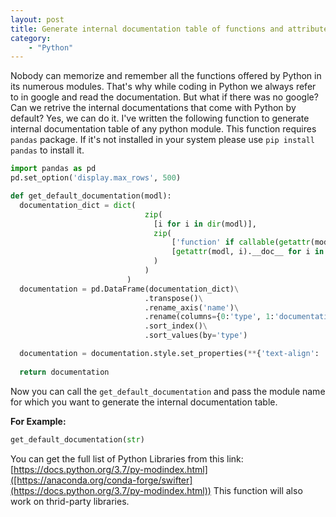 ```yaml
---
layout: post
title: Generate internal documentation table of functions and attributes in Python
category: 
    - "Python"
---
```

Nobody can memorize and remember all the functions offered by Python in its numerous modules. 
That's why while coding in Python we always refer to in google and read the documentation.
But what if there was no google? Can we retrive the internal documentations that come with Python by default?
Yes, we can do it. I've written the following function to generate internal documentation table of any python module.
This function requires `pandas` package. If it's not installed in your system please use `pip install pandas` to install it.

```python
import pandas as pd
pd.set_option('display.max_rows', 500)

def get_default_documentation(modl):
  documentation_dict = dict(
                              zip(
                                [i for i in dir(modl)], 
                                zip(
                                    ['function' if callable(getattr(modl, i)) else 'attribute' for i in dir(modl)],
                                    [getattr(modl, i).__doc__ for i in dir(modl)],
                                )
                              )
                          )
  documentation = pd.DataFrame(documentation_dict)\
                              .transpose()\
                              .rename_axis('name')\
                              .rename(columns={0:'type', 1:'documentation'})\
                              .sort_index()\
                              .sort_values(by='type')

  documentation = documentation.style.set_properties(**{'text-align': 'left'})
  
  return documentation
```

Now you can call the `get_default_documentation` and pass the module name for which you want to generate the internal documentation table.

**For Example:**
```python
get_default_documentation(str)
```

You can get the full list of Python Libraries from this link: [https://docs.python.org/3.7/py-modindex.html]([https://anaconda.org/conda-forge/swifter](https://docs.python.org/3.7/py-modindex.html))
This function will also work on thrid-party libraries.
